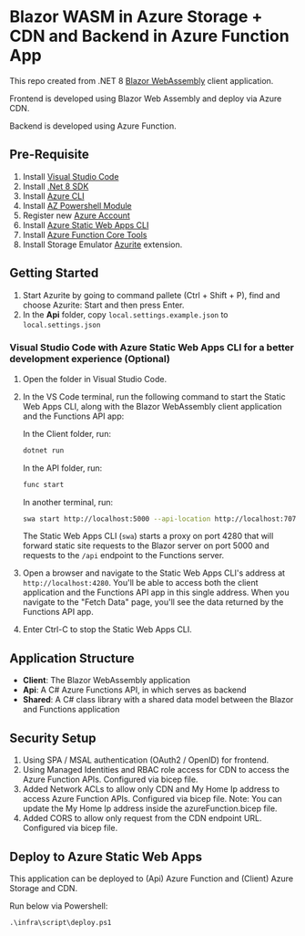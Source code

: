 # Blazor WASM in Azure Storage + CDN and Backend in Azure Function App

This repo created from .NET 8 [Blazor WebAssembly](https://docs.microsoft.com/aspnet/core/blazor/?view=aspnetcore-6.0#blazor-webassembly) client application.

Frontend is developed using Blazor Web Assembly and deploy via Azure CDN.

Backend is developed using Azure Function.

## Pre-Requisite
1. Install [Visual Studio Code](https://code.visualstudio.com/download)
2. Install [.Net 8 SDK](https://dotnet.microsoft.com/download)
3. Install [Azure CLI](https://learn.microsoft.com/en-us/cli/azure/install-azure-cli-windows?tabs=azure-cli)
4. Install [AZ Powershell Module](https://learn.microsoft.com/en-us/powershell/azure/install-azps-windows?tabs=powershell&pivots=windows-psgallery)
5. Register new [Azure Account](https://azure.microsoft.com/free/?ref=microsoft.com&utm_source=microsoft.com&utm_medium=docs&utm_campaign=visualstudio)
6. Install [Azure Static Web Apps CLI](https://www.npmjs.com/package/@azure/static-web-apps-cli)
7. Install [Azure Function Core Tools](https://go.microsoft.com/fwlink/?linkid=2174087)
8. Install Storage Emulator [Azurite](https://learn.microsoft.com/en-us/azure/storage/common/storage-use-azurite?tabs=visual-studio-code%2Cblob-storage#install-azurite) extension.

## Getting Started

1. Start Azurite by going to command pallete (Ctrl + Shift + P), find and choose Azurite: Start and then press Enter.
2. In the **Api** folder, copy `local.settings.example.json` to `local.settings.json`

### Visual Studio Code with Azure Static Web Apps CLI for a better development experience (Optional)

1. Open the folder in Visual Studio Code.

2. In the VS Code terminal, run the following command to start the Static Web Apps CLI, along with the Blazor WebAssembly client application and the Functions API app:

    In the Client folder, run:
    ```bash
    dotnet run
    ```

    In the API folder, run:
    ```bash
    func start
    ```

    In another terminal, run:
    ```bash
    swa start http://localhost:5000 --api-location http://localhost:7071
    ```

    The Static Web Apps CLI (`swa`) starts a proxy on port 4280 that will forward static site requests to the Blazor server on port 5000 and requests to the `/api` endpoint to the Functions server. 

3. Open a browser and navigate to the Static Web Apps CLI's address at `http://localhost:4280`. You'll be able to access both the client application and the Functions API app in this single address. When you navigate to the "Fetch Data" page, you'll see the data returned by the Functions API app.

4. Enter Ctrl-C to stop the Static Web Apps CLI.

## Application Structure

- **Client**: The Blazor WebAssembly application
- **Api**: A C# Azure Functions API, in which serves as backend
- **Shared**: A C# class library with a shared data model between the Blazor and Functions application

## Security Setup

1. Using SPA / MSAL authentication (OAuth2 / OpenID) for frontend.
2. Using Managed Identities and RBAC role access for CDN to access the Azure Function APIs. Configured via bicep file.
3. Added Network ACLs to allow only CDN and My Home Ip address to access Azure Function APIs. Configured via bicep file. Note: You can update the My Home Ip address inside the azureFunction.bicep file.
4. Added CORS to allow only request from the CDN endpoint URL. Configured via bicep file.

## Deploy to Azure Static Web Apps

This application can be deployed to (Api) Azure Function and (Client) Azure Storage and CDN.

Run below via Powershell: 

    .\infra\script\deploy.ps1
